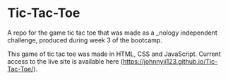 # Tic-Tac-Toe
A repo for the game tic tac toe that was made as a _nology independent challenge, produced during week 3 of the bootcamp.

This game of tic tac toe was made in HTML, CSS and JavaScript. Current access to the live site is available here (https://johnnyji123.github.io/Tic-Tac-Toe/).

